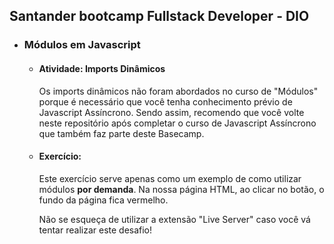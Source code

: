 ## Santander bootcamp Fullstack Developer - DIO
- ### Módulos em Javascript

    - #### Atividade: Imports Dinâmicos

        Os imports dinâmicos não foram abordados no curso de "Módulos" porque é necessário que você tenha conhecimento prévio de Javascript Assíncrono. Sendo assim, recomendo que você volte neste repositório após completar o curso de Javascript Assíncrono que também faz parte deste Basecamp.

    - #### Exercício:

        Este exercício serve apenas como um exemplo de como utilizar módulos **por demanda**. Na nossa página HTML, ao clicar no botão, o fundo da página fica vermelho.

        Não se esqueça de utilizar a extensão "Live Server" caso você vá tentar realizar este desafio!
